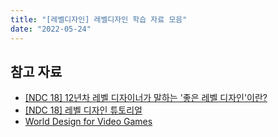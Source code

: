 ```yaml
---
title: "[레벨디자인] 레벨디자인 학습 자료 모음"
date: "2022-05-24"
---
```


## 참고 자료

- [[NDC 18] 12년차 레벨 디자이너가 말하는 '좋은 레벨 디자인'이란?](https://www.thisisgame.com/webzine/gameevent/nboard/227/?n=82168)
- [[NDC 18] 레벨 디자인 튜토리얼](http://ndcreplay.nexon.com/NDC2018/sessions/NDC2018_0057.html)
- [World Design for Video Games](https://www.coursera.org/learn/video-game-world?action=enroll)
